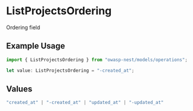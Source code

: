 # ListProjectsOrdering

Ordering field

## Example Usage

```typescript
import { ListProjectsOrdering } from "owasp-nest/models/operations";

let value: ListProjectsOrdering = "-created_at";
```

## Values

```typescript
"created_at" | "-created_at" | "updated_at" | "-updated_at"
```